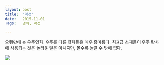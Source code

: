 ```yaml
---
layout: post
title:  "마션"
date:   2015-11-01
Tags:   영화, 마션

---
```


오랫만에 본 우주영화. 우주를 다룬 영화들은 매우 흥미롭다. 최고급 소재들이 우주 탐사에 사용되는 것은 놀라운 일은 아니지만, 볼수록 놀랄 수 밖에 없다.

![](http://movie.phinf.naver.net/20150610_176/14338972791422ToIh_JPEG/movie_image.jpg?type=m665_443_2)
